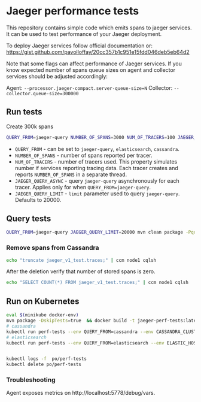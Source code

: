 # Jaeger performance tests

This repository contains simple code which emits spans to jaeger services. 
It can be used to test performance of your Jaeger deployment.

To deploy Jaeger services follow official documentation or: https://gist.github.com/pavolloffay/20cc357b1c951e15fdd046deb5eb64d2

Note that some flags can affect performance of Jaeger services. If you know expected number of spans
queue sizes on agent and collector services should be adjusted accordingly:

Agent: `--processor.jaeger-compact.server-queue-size=N`
Collector: `--collector.queue-size=300000`

## Run tests

Create 300k spans

```bash
QUERY_FROM=jaeger-query NUMBER_OF_SPANS=3000 NUM_OF_TRACERS=100 JAEGER_QUERY_LIMIT=10000 mvn clean package exec:java
```

* `QUERY_FROM` - can be set to `jaeger-query`, `elasticsearch`, `cassandra`.
* `NUMBER_OF_SPANS` - number of spans reported per tracer.
* `NUM_OF_TRACERS` - number of tracers used. This property simulates number
 if services reporting tracing data. Each tracer creates and reports `NUMBER_OF_SPANS` in a separate thread.
* `JAEGER_QUERY_ASYNC` - query `jaeger-query` asynchronously for each tracer.
 Applies only for when `QUERY_FROM=jaeger-query`.
* `JAEGER_QUERY_LIMIT` - `limit` parameter used to query `jaeger-query`. Defaults to 20000.

## Query tests
```bash
QUERY_FROM=jaeger-query JAEGER_QUERY_LIMIT=20000 mvn clean package -Pquery exec:java
```

### Remove spans from Cassandra
```bash
echo "truncate jaeger_v1_test.traces;" | ccm node1 cqlsh
```

After the deletion verify that number of stored spans is zero.


```bash
echo "SELECT COUNT(*) FROM jaeger_v1_test.traces;" | ccm node1 cqlsh
```

## Run on Kubernetes 
```bash
eval $(minikube docker-env)
mvn package -DskipTests=true  && docker build -t jaeger-perf-tests:latest .
# cassandra
kubectl run perf-tests --env QUERY_FROM=cassandra --env CASSANDRA_CLUSTER_IP=cassandra --env CASSANDRA_KEYSPACE_NAME=jaeger_v1_dc1 --env JAEGER_COLLECTOR_HOST=jaeger-collector --env JAEGER_COLLECTOR_PORT=14268 --image-pull-policy=IfNotPresent --restart=Never --image=jaeger-perf-tests:latest
# elasticsearch
kubectl run perf-tests --env QUERY_FROM=elasticsearch --env ELASTIC_HOSTNAME=my-release-elasticsearch-client --env JAEGER_COLLECTOR_HOST=jaeger-collector --env JAEGER_COLLECTOR_PORT=14268 --image-pull-policy=IfNotPresent --restart=Never --image=jaeger-perf-tests:latest


kubectl logs -f  po/perf-tests
kubectl delete po/perf-tests
```

### Troubleshooting
Agent exposes metrics on http://localhost:5778/debug/vars.


